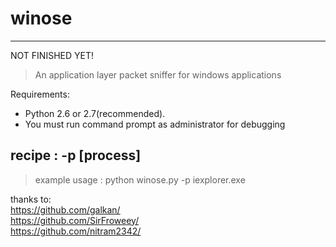 # winose
***
NOT FINISHED YET!
> An application layer packet sniffer for windows applications

Requirements: 
* Python 2.6 or 2.7(recommended).
* You must run command prompt as administrator for debugging 

## recipe : -p [process]

>example usage : python winose.py -p iexplorer.exe


thanks to: <br/>
https://github.com/galkan/ <br/>
https://github.com/SirFroweey/ <br/>
https://github.com/nitram2342/
